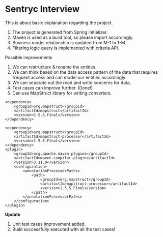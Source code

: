 # Sentryc Interview

This is about basic explanation regarding the project.

1. The project is generated from Spring Initializer.
2. Maven is used as a build tool, so please import accordingly.
3. Business model relationship is updated from M-1 to 1-M.
4. Filtering logic query is implemented with criteria API.


Possible improvements
1. We can restructure & rename the entities.
2. We can think based on the data access pattern of the data that requires frequent
 access and can model our entities accordingly.
3. We can separate out the read and write concerns for data.
4. Test cases can improve further. (Done!)
5. Can use MapStruct library for writing converters.
```
<dependency>
    <groupId>org.mapstruct</groupId>
    <artifactId>mapstruct</artifactId>
    <version>1.5.5.Final</version>
</dependency>

<dependency>
    <groupId>org.mapstruct</groupId>
    <artifactId>mapstruct-processor</artifactId>
    <version>1.5.5.Final</version>
</dependency>
<plugin>
    <groupId>org.apache.maven.plugins</groupId>
    <artifactId>maven-compiler-plugin</artifactId>
    <version>3.11.0</version>
    <configuration>
        <annotationProcessorPaths>
            <path>
                <groupId>org.mapstruct</groupId>
                <artifactId>mapstruct-processor</artifactId>
                <version>1.5.5.Final</version>
            </path>
        </annotationProcessorPaths>
    </configuration>
</plugin>
```

**Update**
1. Unit test cases improvement added.
2. Build successfully executed with all the test cases!